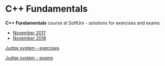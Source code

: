 # C++ Fundamentals

**C++ Fundamentals** course at SoftUni - solutions for exercises and exams

* [November 2017](https://softuni.bg/trainings/1810/cplusplus-fundamentals-november-2017)
* [November 2018](https://softuni.bg/trainings/2128/c-plus-plus-fundamentals-november-2018)

[Judge system - exercises](https://judge.softuni.bg/Contests/#!/List/ByCategory/93/CPlusPlus-Fundamentals-Exercises)

[Judge system - exams](https://judge.softuni.bg/Contests#!/List/ByCategory/94/CPlusPlus-Fundamentals-Exams)
